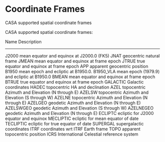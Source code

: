

# Coordinate Frames 

CASA supported spatial coordinate frames

CASA supported spatial coordinate frames:

  

  Name        Description
  ----------- -------------------------------------------------
  J2000       mean equator and equinox at J2000.0 (FK5)
  JNAT        geocentric natural frame
  JMEAN       mean equator and equinox at frame epoch
  JTRUE       true equator and equinox at frame epoch
  APP         apparent geocentric position
  B1950       mean epoch and ecliptic at B1950.0.
  B1950_VLA   mean epoch (1979.9) and ecliptic at B1950.0
  BMEAN       mean equator and equinox at frame epoch
  BTRUE       true equator and equinox at frame epoch
  GALACTIC    Galactic coordinates
  HADEC       topocentric HA and declination
  AZEL        topocentric Azimuth and Elevation (N through E)
  AZELSW      topocentric Azimuth and Elevation (S through W)
  AZELNE      topocentric Azimuth and Elevation (N through E)
  AZELGEO     geodetic Azimuth and Elevation (N through E)
  AZELSWGEO   geodetic Azimuth and Elevation (S through W)
  AZELNEGEO   geodetic Azimuth and Elevation (N through E)
  ECLIPTC     ecliptic for J2000 equator and equinox
  MECLIPTIC   ecliptic for mean equator of date
  TECLIPTIC   ecliptic for true equator of date
  SUPERGAL    supergalactic coordinates
  ITRF        coordinates wrt ITRF Earth frame
  TOPO        apparent topocentric position
  ICRS        International Celestial reference system

